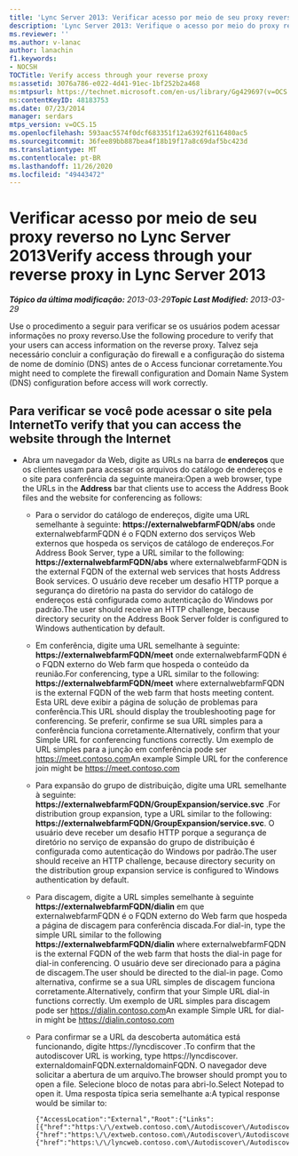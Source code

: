 ```yaml
---
title: 'Lync Server 2013: Verificar acesso por meio de seu proxy reverso'
description: 'Lync Server 2013: Verifique o acesso por meio do proxy reverso.'
ms.reviewer: ''
ms.author: v-lanac
author: lanachin
f1.keywords:
- NOCSH
TOCTitle: Verify access through your reverse proxy
ms:assetid: 3076a786-e022-4d41-91ec-1bf252b2a468
ms:mtpsurl: https://technet.microsoft.com/en-us/library/Gg429697(v=OCS.15)
ms:contentKeyID: 48183753
ms.date: 07/23/2014
manager: serdars
mtps_version: v=OCS.15
ms.openlocfilehash: 593aac5574f0dcf683351f12a6392f6116480ac5
ms.sourcegitcommit: 36fee89bb887bea4f18b19f17a8c69daf5bc423d
ms.translationtype: MT
ms.contentlocale: pt-BR
ms.lasthandoff: 11/26/2020
ms.locfileid: "49443472"
---
```

# <a name="verify-access-through-your-reverse-proxy-in-lync-server-2013"></a><span data-ttu-id="aacc5-103">Verificar acesso por meio de seu proxy reverso no Lync Server 2013</span><span class="sxs-lookup"><span data-stu-id="aacc5-103">Verify access through your reverse proxy in Lync Server 2013</span></span>

<div data-xmlns="http://www.w3.org/1999/xhtml">

<div class="topic" data-xmlns="http://www.w3.org/1999/xhtml" data-msxsl="urn:schemas-microsoft-com:xslt" data-cs="https://msdn.microsoft.com/">

<div data-asp="https://msdn2.microsoft.com/asp">



</div>

<div id="mainSection">

<div id="mainBody"><span data-ttu-id="aacc5-104">

<span> </span></span><span class="sxs-lookup"><span data-stu-id="aacc5-104">

<span> </span></span></span>

<span data-ttu-id="aacc5-105">_**Tópico da última modificação:** 2013-03-29_</span><span class="sxs-lookup"><span data-stu-id="aacc5-105">_**Topic Last Modified:** 2013-03-29_</span></span>

<span data-ttu-id="aacc5-106">Use o procedimento a seguir para verificar se os usuários podem acessar informações no proxy reverso.</span><span class="sxs-lookup"><span data-stu-id="aacc5-106">Use the following procedure to verify that your users can access information on the reverse proxy.</span></span> <span data-ttu-id="aacc5-107">Talvez seja necessário concluir a configuração do firewall e a configuração do sistema de nome de domínio (DNS) antes de o Access funcionar corretamente.</span><span class="sxs-lookup"><span data-stu-id="aacc5-107">You might need to complete the firewall configuration and Domain Name System (DNS) configuration before access will work correctly.</span></span>

<div>

## <a name="to-verify-that-you-can-access-the-website-through-the-internet"></a><span data-ttu-id="aacc5-108">Para verificar se você pode acessar o site pela Internet</span><span class="sxs-lookup"><span data-stu-id="aacc5-108">To verify that you can access the website through the Internet</span></span>

  - <span data-ttu-id="aacc5-109">Abra um navegador da Web, digite as URLs na barra de **endereços** que os clientes usam para acessar os arquivos do catálogo de endereços e o site para conferência da seguinte maneira:</span><span class="sxs-lookup"><span data-stu-id="aacc5-109">Open a web browser, type the URLs in the **Address** bar that clients use to access the Address Book files and the website for conferencing as follows:</span></span>
    
      - <span data-ttu-id="aacc5-110">Para o servidor do catálogo de endereços, digite uma URL semelhante à seguinte: **https://externalwebfarmFQDN/abs** onde externalwebfarmFQDN é o FQDN externo dos serviços Web externos que hospeda os serviços de catálogo de endereços.</span><span class="sxs-lookup"><span data-stu-id="aacc5-110">For Address Book Server, type a URL similar to the following: **https://externalwebfarmFQDN/abs** where externalwebfarmFQDN is the external FQDN of the external web services that hosts Address Book services.</span></span> <span data-ttu-id="aacc5-111">O usuário deve receber um desafio HTTP porque a segurança do diretório na pasta do servidor do catálogo de endereços está configurada como autenticação do Windows por padrão.</span><span class="sxs-lookup"><span data-stu-id="aacc5-111">The user should receive an HTTP challenge, because directory security on the Address Book Server folder is configured to Windows authentication by default.</span></span>
    
      - <span data-ttu-id="aacc5-112">Em conferência, digite uma URL semelhante à seguinte: **https://externalwebfarmFQDN/meet** onde externalwebfarmFQDN é o FQDN externo do Web farm que hospeda o conteúdo da reunião.</span><span class="sxs-lookup"><span data-stu-id="aacc5-112">For conferencing, type a URL similar to the following: **https://externalwebfarmFQDN/meet** where externalwebfarmFQDN is the external FQDN of the web farm that hosts meeting content.</span></span> <span data-ttu-id="aacc5-113">Esta URL deve exibir a página de solução de problemas para conferência.</span><span class="sxs-lookup"><span data-stu-id="aacc5-113">This URL should display the troubleshooting page for conferencing.</span></span> <span data-ttu-id="aacc5-114">Se preferir, confirme se sua URL simples para a conferência funciona corretamente.</span><span class="sxs-lookup"><span data-stu-id="aacc5-114">Alternatively, confirm that your Simple URL for conferencing functions correctly.</span></span> <span data-ttu-id="aacc5-115">Um exemplo de URL simples para a junção em conferência pode ser https://meet.contoso.com</span><span class="sxs-lookup"><span data-stu-id="aacc5-115">An example Simple URL for the conference join might be https://meet.contoso.com</span></span>
    
      - <span data-ttu-id="aacc5-116">Para expansão do grupo de distribuição, digite uma URL semelhante à seguinte: **https://externalwebfarmFQDN/GroupExpansion/service.svc** .</span><span class="sxs-lookup"><span data-stu-id="aacc5-116">For distribution group expansion, type a URL similar to the following: **https://externalwebfarmFQDN/GroupExpansion/service.svc**.</span></span> <span data-ttu-id="aacc5-117">O usuário deve receber um desafio HTTP porque a segurança de diretório no serviço de expansão do grupo de distribuição é configurada como autenticação do Windows por padrão.</span><span class="sxs-lookup"><span data-stu-id="aacc5-117">The user should receive an HTTP challenge, because directory security on the distribution group expansion service is configured to Windows authentication by default.</span></span>
    
      - <span data-ttu-id="aacc5-118">Para discagem, digite a URL simples semelhante à seguinte **https://externalwebfarmFQDN/dialin** em que externalwebfarmFQDN é o FQDN externo do Web farm que hospeda a página de discagem para conferência discada.</span><span class="sxs-lookup"><span data-stu-id="aacc5-118">For dial-in, type the simple URL similar to the following **https://externalwebfarmFQDN/dialin** where externalwebfarmFQDN is the external FQDN of the web farm that hosts the dial-in page for dial-in conferencing.</span></span> <span data-ttu-id="aacc5-119">O usuário deve ser direcionado para a página de discagem.</span><span class="sxs-lookup"><span data-stu-id="aacc5-119">The user should be directed to the dial-in page.</span></span> <span data-ttu-id="aacc5-120">Como alternativa, confirme se a sua URL simples de discagem funciona corretamente.</span><span class="sxs-lookup"><span data-stu-id="aacc5-120">Alternatively, confirm that your Simple URL dial-in functions correctly.</span></span> <span data-ttu-id="aacc5-121">Um exemplo de URL simples para discagem pode ser https://dialin.contoso.com</span><span class="sxs-lookup"><span data-stu-id="aacc5-121">An example Simple URL for dial-in might be https://dialin.contoso.com</span></span>
    
      - <span data-ttu-id="aacc5-122">Para confirmar se a URL da descoberta automática está funcionando, digite https://lyncdiscover .</span><span class="sxs-lookup"><span data-stu-id="aacc5-122">To confirm that the autodiscover URL is working, type https://lyncdiscover.</span></span> <span data-ttu-id="aacc5-123">externaldomainFQDN.</span><span class="sxs-lookup"><span data-stu-id="aacc5-123">externaldomainFQDN.</span></span> <span data-ttu-id="aacc5-124">O navegador deve solicitar a abertura de um arquivo.</span><span class="sxs-lookup"><span data-stu-id="aacc5-124">The browser should prompt you to open a file.</span></span> <span data-ttu-id="aacc5-125">Selecione bloco de notas para abri-lo.</span><span class="sxs-lookup"><span data-stu-id="aacc5-125">Select Notepad to open it.</span></span> <span data-ttu-id="aacc5-126">Uma resposta típica seria semelhante a:</span><span class="sxs-lookup"><span data-stu-id="aacc5-126">A typical response would be similar to:</span></span>
        
            {"AccessLocation":"External","Root":{"Links":[{"href":"https:\/\/extweb.contoso.com\/Autodiscover\/AutodiscoverService.svc\/root\/domain","token":"Domain"},
            {"href":"https:\/\/extweb.contoso.com\/Autodiscover\/AutodiscoverService.svc\/root\/user","token":"User"},
            {"href":"https:\/\/lyncweb.contoso.com\/Autodiscover\/AutodiscoverService.svc\/root\/oauth\/user","token":"OAuth"}]}}

<span data-ttu-id="aacc5-127"></div>

</div>

<span> </span>

</div>

</div>

</span><span class="sxs-lookup"><span data-stu-id="aacc5-127"></div>

</div>

<span> </span>

</div>

</div>

</span></span></div>

